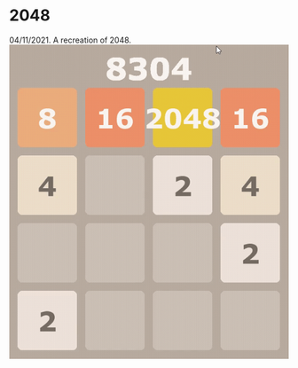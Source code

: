 # 2048
04/11/2021. A recreation of 2048.
![](https://github.com/pretzels-of-radagast/2048/blob/main/2048%202023-08-26%2019-32-37.gif)
